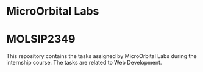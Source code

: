# MicroOrbital Labs
# MOLSIP2349
This repository contains the tasks assigned by MicroOrbital Labs during the internship course. The tasks are related to Web Development.
